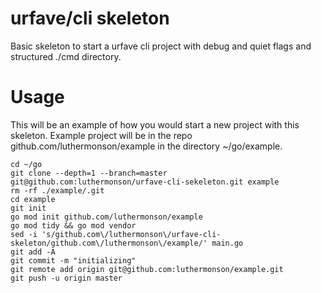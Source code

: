# urfave/cli skeleton
Basic skeleton to start a urfave cli project with debug and quiet flags and structured ./cmd directory.

# Usage
This will be an example of how you would start a new project with this skeleton. Example project will be in the repo 
github.com/luthermonson/example in the directory ~/go/example.

```shell
cd ~/go
git clone --depth=1 --branch=master git@github.com:luthermonson/urfave-cli-sekeleton.git example
rm -rf ./example/.git
cd example
git init
go mod init github.com/luthermonson/example
go mod tidy && go mod vendor
sed -i 's/github.com\/luthermonson\/urfave-cli-skeleton/github.com\/luthermonson\/example/' main.go
git add -A
git commit -m "initializing"
git remote add origin git@github.com:luthermonson/example.git
git push -u origin master
```